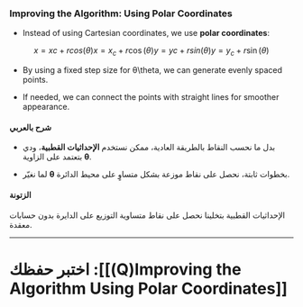 ### **Improving the Algorithm: Using Polar Coordinates**

- Instead of using Cartesian coordinates, we use **polar coordinates**:
    
$$
    x=xc+rcos⁡(θ)x = x_c + r \cos(\theta) y=yc+rsin⁡(θ)y = y_c + r \sin(\theta)
$$
- By using a fixed step size for θ\theta, we can generate evenly spaced points.
    
- If needed, we can connect the points with straight lines for smoother appearance.
    

#### **شرح بالعربي**

- بدل ما نحسب النقاط بالطريقة العادية، ممكن نستخدم **الإحداثيات القطبية**، ودي بتعتمد على الزاوية **θ**.
    
- لما نغيّر **θ** بخطوات ثابتة، نحصل على نقاط موزعة بشكل متساوٍ على محيط الدائرة.
    

#### **الزتونة**

الإحداثيات القطبية بتخلينا نحصل على نقاط متساوية التوزيع على الدايرة بدون حسابات معقدة.

---
# اختبر حفظك :[[(Q)Improving the Algorithm Using Polar Coordinates]]